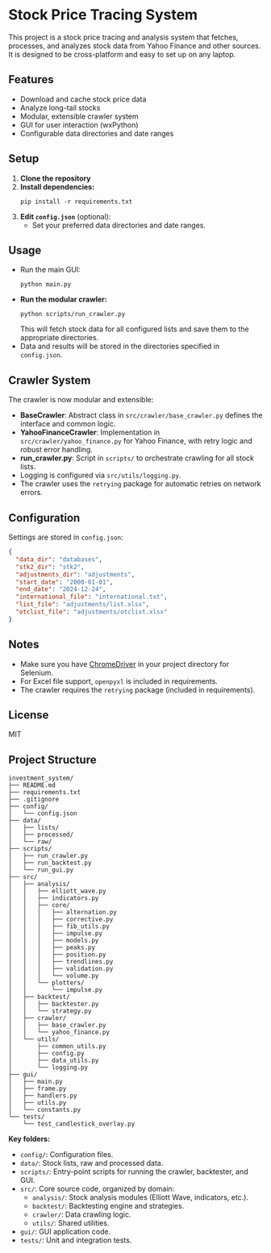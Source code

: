 # Stock Price Tracing System

This project is a stock price tracing and analysis system that fetches, processes, and analyzes stock data from Yahoo Finance and other sources. It is designed to be cross-platform and easy to set up on any laptop.

## Features
- Download and cache stock price data
- Analyze long-tail stocks
- Modular, extensible crawler system
- GUI for user interaction (wxPython)
- Configurable data directories and date ranges

## Setup

1. **Clone the repository**
2. **Install dependencies:**
   ```
   pip install -r requirements.txt
   ```
3. **Edit `config.json`** (optional):
   - Set your preferred data directories and date ranges.

## Usage

- Run the main GUI:
  ```
  python main.py
  ```
- **Run the modular crawler:**
  ```
  python scripts/run_crawler.py
  ```
  This will fetch stock data for all configured lists and save them to the appropriate directories.
- Data and results will be stored in the directories specified in `config.json`.

## Crawler System

The crawler is now modular and extensible:
- **BaseCrawler**: Abstract class in `src/crawler/base_crawler.py` defines the interface and common logic.
- **YahooFinanceCrawler**: Implementation in `src/crawler/yahoo_finance.py` for Yahoo Finance, with retry logic and robust error handling.
- **run_crawler.py**: Script in `scripts/` to orchestrate crawling for all stock lists.
- Logging is configured via `src/utils/logging.py`.
- The crawler uses the `retrying` package for automatic retries on network errors.

## Configuration

Settings are stored in `config.json`:
```json
{
  "data_dir": "databases",
  "stk2_dir": "stk2",
  "adjustments_dir": "adjustments",
  "start_date": "2000-01-01",
  "end_date": "2024-12-24",
  "international_file": "international.txt",
  "list_file": "adjustments/list.xlsx",
  "otclist_file": "adjustments/otclist.xlsx"
}
```

## Notes
- Make sure you have [ChromeDriver](https://sites.google.com/a/chromium.org/chromedriver/) in your project directory for Selenium.
- For Excel file support, `openpyxl` is included in requirements.
- The crawler requires the `retrying` package (included in requirements).

## License
MIT 

## Project Structure

```
investment_system/
├── README.md
├── requirements.txt
├── .gitignore
├── config/
│   └── config.json
├── data/
│   ├── lists/
│   ├── processed/
│   └── raw/
├── scripts/
│   ├── run_crawler.py
│   ├── run_backtest.py
│   └── run_gui.py
├── src/
│   ├── analysis/
│   │   ├── elliott_wave.py
│   │   ├── indicators.py
│   │   ├── core/
│   │   │   ├── alternation.py
│   │   │   ├── corrective.py
│   │   │   ├── fib_utils.py
│   │   │   ├── impulse.py
│   │   │   ├── models.py
│   │   │   ├── peaks.py
│   │   │   ├── position.py
│   │   │   ├── trendlines.py
│   │   │   ├── validation.py
│   │   │   └── volume.py
│   │   └── plotters/
│   │       └── impulse.py
│   ├── backtest/
│   │   ├── backtester.py
│   │   └── strategy.py
│   ├── crawler/
│   │   ├── base_crawler.py
│   │   └── yahoo_finance.py
│   └── utils/
│       ├── common_utils.py
│       ├── config.py
│       ├── data_utils.py
│       └── logging.py
├── gui/
│   ├── main.py
│   ├── frame.py
│   ├── handlers.py
│   ├── utils.py
│   └── constants.py
└── tests/
    └── test_candlestick_overlay.py
```

**Key folders:**
- `config/`: Configuration files.
- `data/`: Stock lists, raw and processed data.
- `scripts/`: Entry-point scripts for running the crawler, backtester, and GUI.
- `src/`: Core source code, organized by domain:
  - `analysis/`: Stock analysis modules (Elliott Wave, indicators, etc.).
  - `backtest/`: Backtesting engine and strategies.
  - `crawler/`: Data crawling logic.
  - `utils/`: Shared utilities.
- `gui/`: GUI application code.
- `tests/`: Unit and integration tests. 
